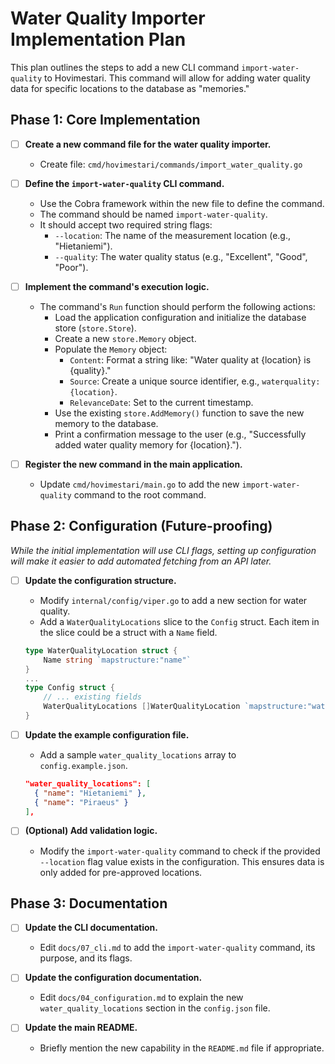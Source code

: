 # Water Quality Importer Implementation Plan

This plan outlines the steps to add a new CLI command `import-water-quality` to Hovimestari. This command will allow for adding water quality data for specific locations to the database as "memories."

## Phase 1: Core Implementation

- [ ] **Create a new command file for the water quality importer.**

  - Create file: `cmd/hovimestari/commands/import_water_quality.go`

- [ ] **Define the `import-water-quality` CLI command.**

  - Use the Cobra framework within the new file to define the command.
  - The command should be named `import-water-quality`.
  - It should accept two required string flags:
    - `--location`: The name of the measurement location (e.g., "Hietaniemi").
    - `--quality`: The water quality status (e.g., "Excellent", "Good", "Poor").

- [ ] **Implement the command's execution logic.**

  - The command's `Run` function should perform the following actions:
    - Load the application configuration and initialize the database store (`store.Store`).
    - Create a new `store.Memory` object.
    - Populate the `Memory` object:
      - `Content`: Format a string like: "Water quality at {location} is {quality}."
      - `Source`: Create a unique source identifier, e.g., `waterquality:{location}`.
      - `RelevanceDate`: Set to the current timestamp.
    - Use the existing `store.AddMemory()` function to save the new memory to the database.
    - Print a confirmation message to the user (e.g., "Successfully added water quality memory for {location}.").

- [ ] **Register the new command in the main application.**
  - Update `cmd/hovimestari/main.go` to add the new `import-water-quality` command to the root command.

## Phase 2: Configuration (Future-proofing)

_While the initial implementation will use CLI flags, setting up configuration will make it easier to add automated fetching from an API later._

- [ ] **Update the configuration structure.**

  - Modify `internal/config/viper.go` to add a new section for water quality.
  - Add a `WaterQualityLocations` slice to the `Config` struct. Each item in the slice could be a struct with a `Name` field.

  ```go
  type WaterQualityLocation struct {
      Name string `mapstructure:"name"`
  }
  ...
  type Config struct {
      // ... existing fields
      WaterQualityLocations []WaterQualityLocation `mapstructure:"water_quality_locations"`
  }
  ```

- [ ] **Update the example configuration file.**
  - Add a sample `water_quality_locations` array to `config.example.json`.
  ```json
  "water_quality_locations": [
    { "name": "Hietaniemi" },
    { "name": "Piraeus" }
  ],
  ```
- [ ] **(Optional) Add validation logic.**
  - Modify the `import-water-quality` command to check if the provided `--location` flag value exists in the configuration. This ensures data is only added for pre-approved locations.

## Phase 3: Documentation

- [ ] **Update the CLI documentation.**

  - Edit `docs/07_cli.md` to add the `import-water-quality` command, its purpose, and its flags.

- [ ] **Update the configuration documentation.**

  - Edit `docs/04_configuration.md` to explain the new `water_quality_locations` section in the `config.json` file.

- [ ] **Update the main README.**
  - Briefly mention the new capability in the `README.md` file if appropriate.
